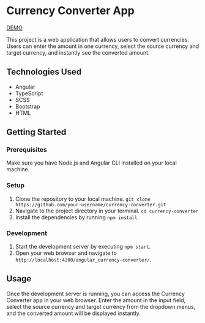 # Currency Converter App

[DEMO](https://oleh-holovnykh.github.io/angular_currency-converter/)

This project is a web application that allows users to convert currencies. Users can enter the amount in one currency, select the source currency and target currency, and instantly see the converted amount.

## Technologies Used

- Angular
- TypeScript
- SCSS
- Bootstrap
- HTML

## Getting Started

### Prerequisites

Make sure you have Node.js and Angular CLI installed on your local machine.

### Setup

1. Clone the repository to your local machine. `git clone https://github.com/your-username/currency-converter.git`
2. Navigate to the project directory in your terminal. `cd currency-converter`
3. Install the dependencies by running `npm install`.

### Development

1. Start the development server by executing `npm start`.
2. Open your web browser and navigate to `http://localhost:4200/angular_currency-converter/`.

## Usage

Once the development server is running, you can access the Currency Converter app in your web browser. Enter the amount in the input field, select the source currency and target currency from the dropdown menus, and the converted amount will be displayed instantly.
